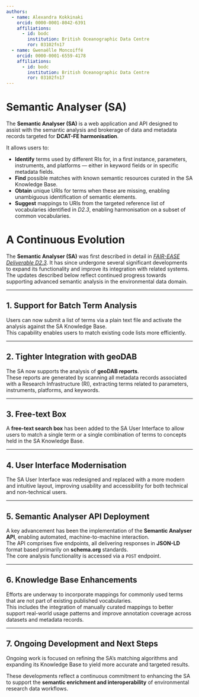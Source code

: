 ```yaml
---
authors:
  - name: Alexandra Kokkinaki
    orcid: 0000-0001-8042-6391
    affiliations:
      - id: bodc
        institution: British Oceanographic Data Centre
        ror: 03102fn17
  - name: Gwenaëlle Moncoiffé
    orcid: 0000-0001-6559-4178
    affiliations:
      - id: bodc
        institution: British Oceanographic Data Centre
        ror: 03102fn17
---
```


# Semantic Analyser (SA)

The **Semantic Analyser (SA)** is a web application and API designed to assist with the semantic analysis and brokerage of data and metadata records targeted for **DCAT-FE harmonisation**.  

It allows users to:

- **Identify** terms used by different RIs for, in a first instance, parameters, instruments, and platforms — either in keyword fields or in specific metadata fields.  
- **Find** possible matches with known semantic resources curated in the SA Knowledge Base.  
- **Obtain** unique URIs for terms when these are missing, enabling unambiguous identification of semantic elements.  
- **Suggest** mappings to URIs from the targeted reference list of vocabularies identified in *D2.3*, enabling harmonisation on a subset of common vocabularies.



# A Continuous Evolution

The **Semantic Analyser (SA)** was first described in detail in [*FAIR-EASE Deliverable D2.3*](https://zenodo.org/records/10606930).
It has since undergone several significant developments to expand its functionality and improve its integration with related systems.  
The updates described below reflect continued progress towards supporting advanced semantic analysis in the environmental data domain.

---

## 1. Support for Batch Term Analysis

Users can now submit a list of terms via a plain text file and activate the analysis against the SA Knowledge Base.  
This capability enables users to match existing code lists more efficiently.

---

## 2. Tighter Integration with geoDAB

The SA now supports the analysis of **geoDAB reports**.  
These reports are generated by scanning all metadata records associated with a Research Infrastructure (RI), extracting terms related to parameters, instruments, platforms, and keywords.

---

## 3. Free-text Box

A **free-text search box** has been added to the SA User Interface to allow users to match a single term or a single combination of terms to concepts held in the SA Knowledge Base.

---

## 4. User Interface Modernisation

The SA User Interface was redesigned and replaced with a more modern and intuitive layout, improving usability and accessibility for both technical and non-technical users.

---

## 5. Semantic Analyser API Deployment

A key advancement has been the implementation of the **Semantic Analyser API**, enabling automated, machine-to-machine interaction.  
The API comprises five endpoints, all delivering responses in **JSON-LD** format based primarily on **schema.org** standards.  
The core analysis functionality is accessed via a `POST` endpoint.

---

## 6. Knowledge Base Enhancements

Efforts are underway to incorporate mappings for commonly used terms that are not part of existing published vocabularies.  
This includes the integration of manually curated mappings to better support real-world usage patterns and improve annotation coverage across datasets and metadata records.

---

## 7. Ongoing Development and Next Steps

Ongoing work is focused on refining the SA’s matching algorithms and expanding its Knowledge Base to yield more accurate and targeted results.  

These developments reflect a continuous commitment to enhancing the SA to support the **semantic enrichment and interoperability** of environmental research data workflows.




